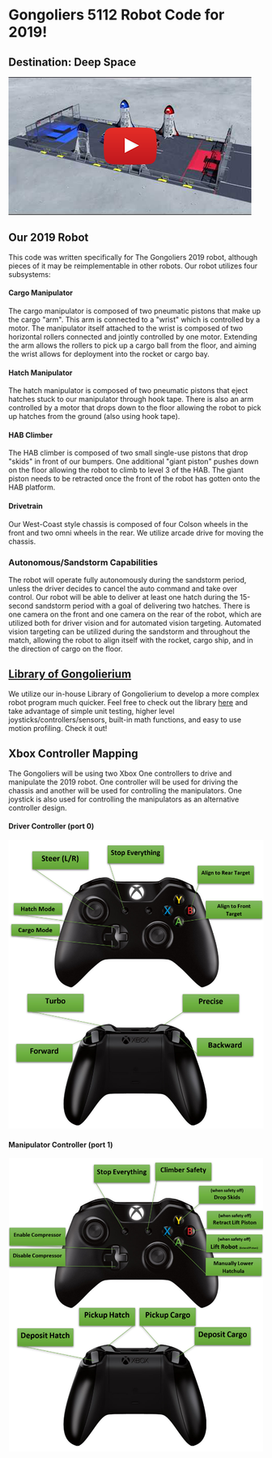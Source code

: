 # Gongoliers 5112 Robot Code for 2019!
## Destination: Deep Space

[![FIRST Destination: Deep Space Game Animation](https://github.com/Gongoliers/Robot2019/blob/master/deepspaceimage.png?raw=true)](https://www.youtube.com/watch?v=Mew6G_og-PI)

## Our 2019 Robot
This code was written specifically for The Gongoliers 2019 robot, although pieces of it may be reimplementable in other robots.  Our robot utilizes four subsystems:

#### Cargo Manipulator
The cargo manipulator is composed of two pneumatic pistons that make up the cargo "arm".  This arm is connected to a "wrist" which is controlled by a motor.  The manipulator itself attached to the wrist is composed of two horizontal rollers connected and jointly controlled by one motor.  Extending the arm allows the rollers to pick up a cargo ball from the floor, and aiming the wrist allows for deployment into the rocket or cargo bay.

#### Hatch Manipulator
The hatch manipulator is composed of two pneumatic pistons that eject hatches stuck to our manipulator through hook tape.  There is also an arm controlled by a motor that drops down to the floor allowing the robot to pick up hatches from the ground (also using hook tape).

#### HAB Climber
The HAB climber is composed of two small single-use pistons that drop "skids" in front of our bumpers.  One additional "giant piston" pushes down on the floor allowing the robot to climb to level 3 of the HAB.  The giant piston needs to be retracted once the front of the robot has gotten onto the HAB platform.

#### Drivetrain
Our West-Coast style chassis is composed of four Colson wheels in the front and two omni wheels in the rear.  We utilize arcade drive for moving the chassis.

### Autonomous/Sandstorm Capabilities
The robot will operate fully autonomously during the sandstorm period, unless the driver decides to cancel the auto command and take over control.  Our robot will be able to deliver at least one hatch during the 15-second sandstorm period with a goal of delivering two hatches.  There is one camera on the front and one camera on the rear of the robot, which are utilized both for driver vision and for automated vision targeting.  Automated vision targeting can be utilized during the sandstorm and throughout the match, allowing the robot to align itself with the rocket, cargo ship, and in the direction of cargo on the floor.

## [Library of Gongolierium](https://github.com/Gongoliers/Library-of-Gongolierium)
We utilize our in-house Library of Gongolierium to develop a more complex robot program much quicker.  Feel free to check out the library [here](https://github.com/Gongoliers/Library-of-Gongolierium) and take advantage of simple unit testing, higher level joysticks/controllers/sensors, built-in math functions, and easy to use motion profiling.  Check it out!

## Xbox Controller Mapping
The Gongoliers will be using two Xbox One controllers to drive and manipulate the 2019 robot.  One controller will be used for driving the chassis and another will be used for controlling the manipulators.  One joystick is also used for controlling the manipulators as an alternative controller design.

#### Driver Controller (port 0)
![Driver Controller Mapping Diagram](https://raw.githubusercontent.com/Gongoliers/Robot2019/master/Drivetrain%20Controller%20Mapping.png)

#### Manipulator Controller (port 1)
![Manipulator Controller Mapping Diagram](https://raw.githubusercontent.com/Gongoliers/Robot2019/master/Manipulator%20Controller%20Mapping.png)
